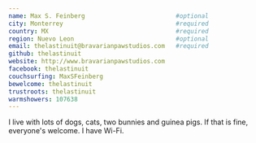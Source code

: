 ```yaml
---
name: Max S. Feinberg                         #optional
city: Monterrey                               #required
country: MX                                   #required
region: Nuevo Leon                            #optional
email: thelastinuit@bravarianpawstudios.com   #required
github: thelastinuit
website: http://www.bravarianpawstudios.com
facebook: thelastinuit
couchsurfing: MaxSFeinberg
bewelcome: thelastinuit
trustroots: thelastinuit
warmshowers: 107638
---
```


I live with lots of dogs, cats, two bunnies and guinea pigs. If that is fine, everyone's welcome. I have Wi-Fi.
